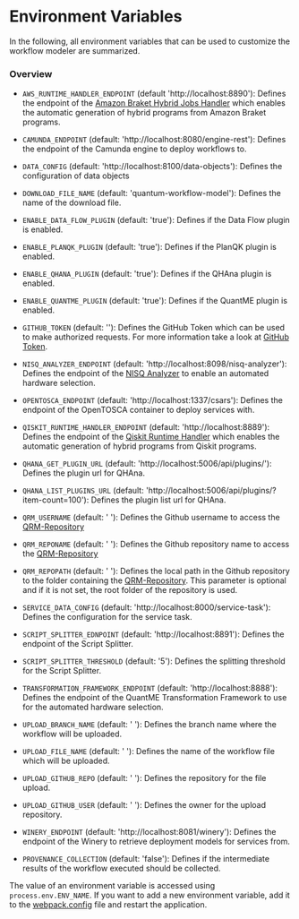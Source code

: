 # Environment Variables

In the following, all environment variables that can be used to customize the workflow modeler are summarized.

### Overview

* ```AWS_RUNTIME_HANDLER_ENDPOINT``` (default 'http://localhost:8890'): Defines the endpoint of the [Amazon Braket Hybrid Jobs Handler](https://github.com/UST-QuAntiL/amazon-braket-hybrid-jobs-handler) which enables the automatic generation of hybrid programs from Amazon Braket programs.

* ```CAMUNDA_ENDPOINT``` (default: 'http://localhost:8080/engine-rest'): Defines the endpoint of the Camunda engine to deploy workflows to.
           
* ```DATA_CONFIG``` (default: 'http://localhost:8100/data-objects'): Defines the configuration of data objects

* ```DOWNLOAD_FILE_NAME``` (default: 'quantum-workflow-model'): Defines the name of the download file.

* ```ENABLE_DATA_FLOW_PLUGIN``` (default: 'true'): Defines if the Data Flow plugin is enabled.

* ```ENABLE_PLANQK_PLUGIN``` (default: 'true'): Defines if the PlanQK plugin is enabled.

* ```ENABLE_QHANA_PLUGIN``` (default: 'true'): Defines if the QHAna plugin is enabled.

* ```ENABLE_QUANTME_PLUGIN``` (default: 'true'): Defines if the QuantME plugin is enabled.

* ```GITHUB_TOKEN``` (default: ''): Defines the GitHub Token which can be used to make authorized requests. For more information take a look at [GitHub Token](https://docs.github.com/en/authentication/keeping-your-account-and-data-secure/creating-a-personal-access-token).

* ```NISQ_ANALYZER_ENDPOINT``` (default: 'http://localhost:8098/nisq-analyzer'): Defines the endpoint of the [NISQ Analyzer](https://github.com/UST-QuAntiL/nisq-analyzer) to enable an automated hardware selection.

* ```OPENTOSCA_ENDPOINT``` (default: 'http://localhost:1337/csars'): Defines the endpoint of the OpenTOSCA container to deploy services with.

* ```QISKIT_RUNTIME_HANDLER_ENDPOINT``` (default: 'http://localhost:8889'): Defines the endpoint of the [Qiskit Runtime Handler](https://github.com/UST-QuAntiL/qiskit-runtime-handler) which enables the automatic generation of hybrid programs from Qiskit programs.

* ```QHANA_GET_PLUGIN_URL``` (default: 'http://localhost:5006/api/plugins/'): Defines the plugin url for QHAna.

* ```QHANA_LIST_PLUGINS_URL``` (default: 'http://localhost:5006/api/plugins/?item-count=100'): Defines the plugin list url for QHAna.

* ```QRM_USERNAME``` (default: ' '): Defines the Github username to access the [QRM-Repository](../QRM-Repository)

* ```QRM_REPONAME``` (default: ' '): Defines the Github repository name to access the [QRM-Repository](../QRM-Repository)

* ```QRM_REPOPATH``` (default: ' '): Defines the local path in the Github repository to the folder containing the [QRM-Repository](../QRM-Repository). This parameter is optional and if it is not set, the root folder of the repository is used.

* ```SERVICE_DATA_CONFIG``` (default: 'http://localhost:8000/service-task'): Defines the configuration for the service task.

* ```SCRIPT_SPLITTER_EDNPOINT``` (default: 'http://localhost:8891'): Defines the endpoint of the Script Splitter.

* ```SCRIPT_SPLITTER_THRESHOLD``` (default: '5'): Defines the splitting threshold for the Script Splitter.

* ```TRANSFORMATION_FRAMEWORK_ENDPOINT``` (default: 'http://localhost:8888'): Defines the endpoint of the QuantME Transformation Framework to use for the automated hardware selection.

* ```UPLOAD_BRANCH_NAME``` (default: ' '): Defines the branch name where the workflow will be uploaded.

* ```UPLOAD_FILE_NAME``` (default: ' '): Defines the name of the workflow file which will be uploaded.

* ```UPLOAD_GITHUB_REPO``` (default: ' '): Defines the repository for the file upload.

* ```UPLOAD_GITHUB_USER``` (default: ' '): Defines the owner for the upload repository.

* ```WINERY_ENDPOINT``` (default: 'http://localhost:8081/winery'): Defines the endpoint of the Winery to retrieve deployment models for services from.

* ```PROVENANCE_COLLECTION``` (default: 'false'): Defines if the intermediate results of the workflow executed should be collected.


The value of an environment variable is accessed using `process.env.ENV_NAME`. If you want to add a new environment variable, add it to the [webpack.config](../../../../../components/bpmn-q/webpack.config.js) file and restart the application.